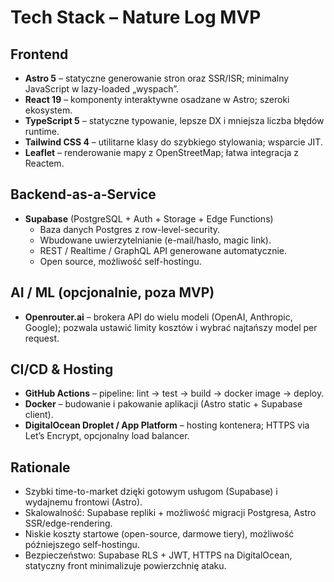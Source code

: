 # Tech Stack – Nature Log MVP

## Frontend
- **Astro 5** – statyczne generowanie stron oraz SSR/ISR; minimalny JavaScript w lazy-loaded „wyspach”.
- **React 19** – komponenty interaktywne osadzane w Astro; szeroki ekosystem.
- **TypeScript 5** – statyczne typowanie, lepsze DX i mniejsza liczba błędów runtime.
- **Tailwind CSS 4** – utilitarne klasy do szybkiego stylowania; wsparcie JIT.
- **Leaflet** – renderowanie mapy z OpenStreetMap; łatwa integracja z Reactem.

## Backend-as-a-Service
- **Supabase** (PostgreSQL + Auth + Storage + Edge Functions)
  - Baza danych Postgres z row-level-security.
  - Wbudowane uwierzytelnianie (e-mail/hasło, magic link).
  - REST / Realtime / GraphQL API generowane automatycznie.
  - Open source, możliwość self-hostingu.

## AI / ML (opcjonalnie, poza MVP)
- **Openrouter.ai** – brokera API do wielu modeli (OpenAI, Anthropic, Google); pozwala ustawić limity kosztów i wybrać najtańszy model per request.

## CI/CD & Hosting
- **GitHub Actions** – pipeline: lint → test → build → docker image → deploy.
- **Docker** – budowanie i pakowanie aplikacji (Astro static + Supabase client).
- **DigitalOcean Droplet / App Platform** – hosting kontenera; HTTPS via Let’s Encrypt, opcjonalny load balancer.

## Rationale
- Szybki time-to-market dzięki gotowym usługom (Supabase) i wydajnemu frontowi (Astro).
- Skalowalność: Supabase repliki + możliwość migracji Postgresa, Astro SSR/edge-rendering.
- Niskie koszty startowe (open-source, darmowe tiery), możliwość późniejszego self-hostingu.
- Bezpieczeństwo: Supabase RLS + JWT, HTTPS na DigitalOcean, statyczny front minimalizuje powierzchnię ataku.
